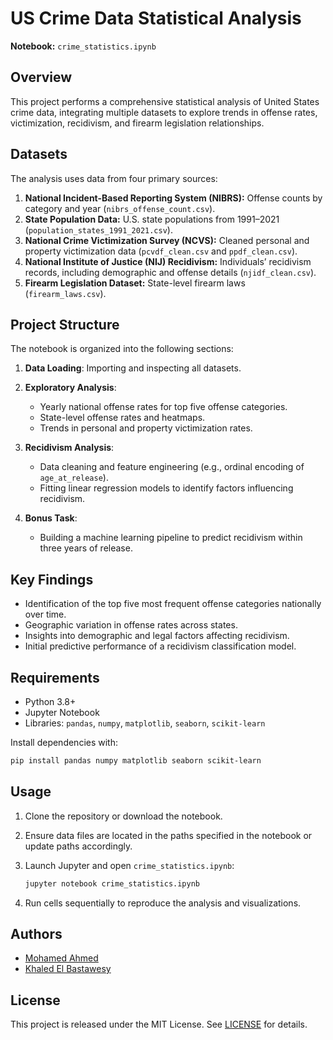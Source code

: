 # US Crime Data Statistical Analysis

**Notebook:** `crime_statistics.ipynb`

## Overview

This project performs a comprehensive statistical analysis of United States crime data, integrating multiple datasets to explore trends in offense rates, victimization, recidivism, and firearm legislation relationships.

## Datasets

The analysis uses data from four primary sources:

1. **National Incident-Based Reporting System (NIBRS):** Offense counts by category and year (`nibrs_offense_count.csv`).
2. **State Population Data:** U.S. state populations from 1991–2021 (`population_states_1991_2021.csv`).
3. **National Crime Victimization Survey (NCVS):** Cleaned personal and property victimization data (`pcvdf_clean.csv` and `ppdf_clean.csv`).
4. **National Institute of Justice (NIJ) Recidivism:** Individuals’ recidivism records, including demographic and offense details (`njidf_clean.csv`).
5. **Firearm Legislation Dataset:** State-level firearm laws (`firearm_laws.csv`).

## Project Structure

The notebook is organized into the following sections:

1. **Data Loading**: Importing and inspecting all datasets.
2. **Exploratory Analysis**:

   * Yearly national offense rates for top five offense categories.
   * State-level offense rates and heatmaps.
   * Trends in personal and property victimization rates.
3. **Recidivism Analysis**:

   * Data cleaning and feature engineering (e.g., ordinal encoding of `age_at_release`).
   * Fitting linear regression models to identify factors influencing recidivism.
4. **Bonus Task**:

   * Building a machine learning pipeline to predict recidivism within three years of release.

## Key Findings

* Identification of the top five most frequent offense categories nationally over time.
* Geographic variation in offense rates across states.
* Insights into demographic and legal factors affecting recidivism.
* Initial predictive performance of a recidivism classification model.

## Requirements

* Python 3.8+
* Jupyter Notebook
* Libraries: `pandas`, `numpy`, `matplotlib`, `seaborn`, `scikit-learn`

Install dependencies with:

```bash
pip install pandas numpy matplotlib seaborn scikit-learn
```

## Usage

1. Clone the repository or download the notebook.
2. Ensure data files are located in the paths specified in the notebook or update paths accordingly.
3. Launch Jupyter and open `crime_statistics.ipynb`:

   ```bash
   jupyter notebook crime_statistics.ipynb
   ```
4. Run cells sequentially to reproduce the analysis and visualizations.

## Authors
- [Mohamed Ahmed](https://github.com/mahmedken)
- [Khaled El Bastawesy](https://github.com/khaledElbastawisy)

## License

This project is released under the MIT License. See [LICENSE](LICENSE) for details.
